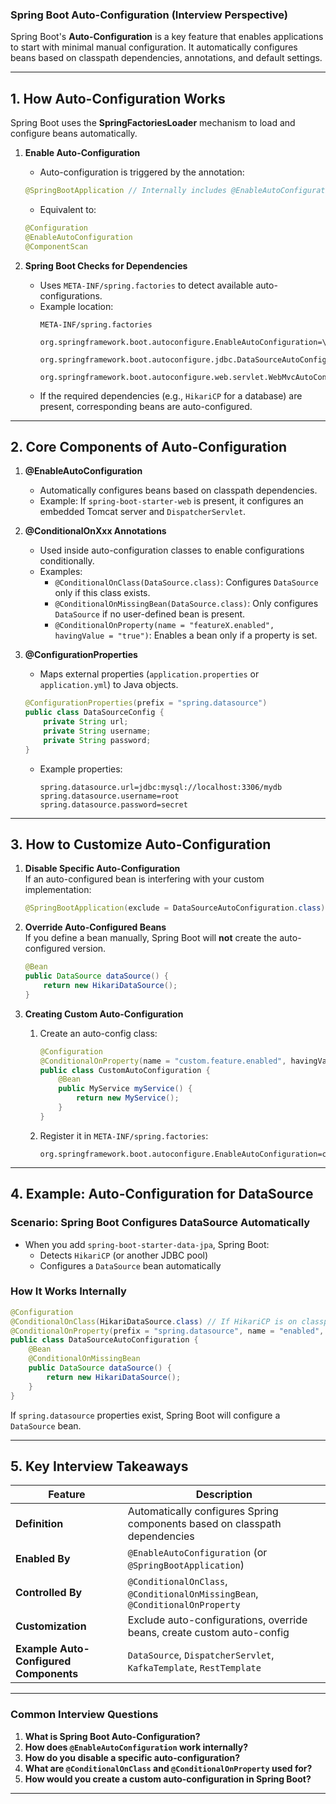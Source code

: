 ### **Spring Boot Auto-Configuration (Interview Perspective)**
Spring Boot's **Auto-Configuration** is a key feature that enables applications to start with minimal manual configuration. It automatically configures beans based on classpath dependencies, annotations, and default settings.

---

## **1. How Auto-Configuration Works**
Spring Boot uses the **SpringFactoriesLoader** mechanism to load and configure beans automatically.

1. **Enable Auto-Configuration**  
   - Auto-configuration is triggered by the annotation:
   ```java
   @SpringBootApplication // Internally includes @EnableAutoConfiguration
   ```
   - Equivalent to:
   ```java
   @Configuration
   @EnableAutoConfiguration
   @ComponentScan
   ```

2. **Spring Boot Checks for Dependencies**  
   - Uses `META-INF/spring.factories` to detect available auto-configurations.
   - Example location:  
     ```
     META-INF/spring.factories
     ```
     ```properties
     org.springframework.boot.autoconfigure.EnableAutoConfiguration=\
       org.springframework.boot.autoconfigure.jdbc.DataSourceAutoConfiguration,\
       org.springframework.boot.autoconfigure.web.servlet.WebMvcAutoConfiguration
     ```
   - If the required dependencies (e.g., `HikariCP` for a database) are present, corresponding beans are auto-configured.

---

## **2. Core Components of Auto-Configuration**
1. **@EnableAutoConfiguration**
   - Automatically configures beans based on classpath dependencies.
   - Example: If `spring-boot-starter-web` is present, it configures an embedded Tomcat server and `DispatcherServlet`.

2. **@ConditionalOnXxx Annotations**
   - Used inside auto-configuration classes to enable configurations conditionally.
   - Examples:
     - `@ConditionalOnClass(DataSource.class)`: Configures `DataSource` only if this class exists.
     - `@ConditionalOnMissingBean(DataSource.class)`: Only configures `DataSource` if no user-defined bean is present.
     - `@ConditionalOnProperty(name = "featureX.enabled", havingValue = "true")`: Enables a bean only if a property is set.

3. **@ConfigurationProperties**
   - Maps external properties (`application.properties` or `application.yml`) to Java objects.
   ```java
   @ConfigurationProperties(prefix = "spring.datasource")
   public class DataSourceConfig {
       private String url;
       private String username;
       private String password;
   }
   ```
   - Example properties:
     ```properties
     spring.datasource.url=jdbc:mysql://localhost:3306/mydb
     spring.datasource.username=root
     spring.datasource.password=secret
     ```

---

## **3. How to Customize Auto-Configuration**
1. **Disable Specific Auto-Configuration**  
   If an auto-configured bean is interfering with your custom implementation:
   ```java
   @SpringBootApplication(exclude = DataSourceAutoConfiguration.class)
   ```

2. **Override Auto-Configured Beans**  
   If you define a bean manually, Spring Boot will **not** create the auto-configured version.
   ```java
   @Bean
   public DataSource dataSource() {
       return new HikariDataSource();
   }
   ```

3. **Creating Custom Auto-Configuration**  
   1. Create an auto-config class:
      ```java
      @Configuration
      @ConditionalOnProperty(name = "custom.feature.enabled", havingValue = "true")
      public class CustomAutoConfiguration {
          @Bean
          public MyService myService() {
              return new MyService();
          }
      }
      ```
   2. Register it in `META-INF/spring.factories`:
      ```properties
      org.springframework.boot.autoconfigure.EnableAutoConfiguration=com.example.config.CustomAutoConfiguration
      ```

---

## **4. Example: Auto-Configuration for DataSource**
### **Scenario: Spring Boot Configures DataSource Automatically**
- When you add `spring-boot-starter-data-jpa`, Spring Boot:
  - Detects `HikariCP` (or another JDBC pool)
  - Configures a `DataSource` bean automatically

### **How It Works Internally**
```java
@Configuration
@ConditionalOnClass(HikariDataSource.class) // If HikariCP is on classpath
@ConditionalOnProperty(prefix = "spring.datasource", name = "enabled", matchIfMissing = true)
public class DataSourceAutoConfiguration {
    @Bean
    @ConditionalOnMissingBean
    public DataSource dataSource() {
        return new HikariDataSource();
    }
}
```
If `spring.datasource` properties exist, Spring Boot will configure a `DataSource` bean.

---

## **5. Key Interview Takeaways**
| Feature | Description |
|---------|-------------|
| **Definition** | Automatically configures Spring components based on classpath dependencies |
| **Enabled By** | `@EnableAutoConfiguration` (or `@SpringBootApplication`) |
| **Controlled By** | `@ConditionalOnClass`, `@ConditionalOnMissingBean`, `@ConditionalOnProperty` |
| **Customization** | Exclude auto-configurations, override beans, create custom auto-config |
| **Example Auto-Configured Components** | `DataSource`, `DispatcherServlet`, `KafkaTemplate`, `RestTemplate` |

---

### **Common Interview Questions**
1. **What is Spring Boot Auto-Configuration?**
2. **How does `@EnableAutoConfiguration` work internally?**
3. **How do you disable a specific auto-configuration?**
4. **What are `@ConditionalOnClass` and `@ConditionalOnProperty` used for?**
5. **How would you create a custom auto-configuration in Spring Boot?**

---
